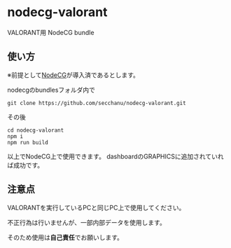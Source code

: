 # nodecg-valorant

VALORANT用 NodeCG bundle



## 使い方

※前提として[NodeCG](https://www.nodecg.dev/)が導入済であるとします。

nodecgのbundlesフォルダ内で
```
git clone https://github.com/secchanu/nodecg-valorant.git
```

その後
```
cd nodecg-valorant
npm i
npm run build
```
以上でNodeCG上で使用できます。
dashboardのGRAPHICSに追加されていれば成功です。



## 注意点
VALORANTを実行しているPCと同じPC上で使用してください。

不正行為は行いませんが、一部内部データを使用します。

そのため使用は**自己責任**でお願いします。
